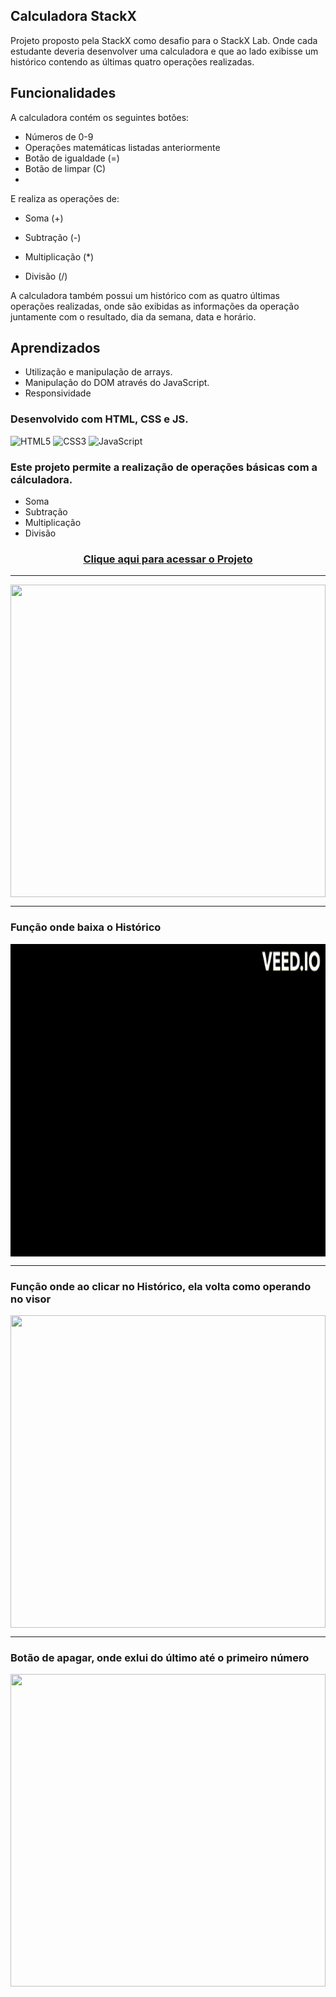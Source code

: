 
## Calculadora StackX


Projeto proposto pela StackX como desafio para o StackX Lab. Onde cada estudante deveria desenvolver uma calculadora e que ao lado exibisse um histórico contendo as últimas quatro operações realizadas.


## Funcionalidades

A calculadora contém os seguintes botões:

- Números de 0-9
- Operações matemáticas listadas anteriormente
- Botão de igualdade (=)
- Botão de limpar (C)
- 

E realiza as operações de:

- Soma (+)

- Subtração (-)
- Multiplicação (*)
- Divisão (/)

A calculadora também possui um histórico com as quatro últimas operações realizadas, onde são exibidas as informações da operação juntamente com o resultado, dia da semana, data e horário.

## Aprendizados

* Utilização e manipulação de arrays.
* Manipulação do DOM através do JavaScript.
* Responsividade
### Desenvolvido com HTML, CSS e JS.
<div style="display: inline_block" >
    <img aling="center" alt="HTML5" src="https://img.shields.io/badge/HTML5-E34F26?style=for-the-badge&logo=html5&logoColor=white" />
    <img aling="center" alt="CSS3" src="https://img.shields.io/badge/CSS3-1572B6?style=for-the-badge&logo=css3&logoColor=white" />
    <img aling="center" alt="JavaScript" src="https://img.shields.io/badge/JavaScript-F7DF1E?style=for-the-badge&logo=javascript&logoColor=black" />
</div>

### Este projeto permite a realização de operações básicas com a cálculadora.


<p> 
    <ul>
        <li>Soma</li>
        <li>Subtração</li>
        <li>Multiplicação</li>
        <li>Divisão</li>
    </ul>
</p>


 ### <div align="center"> [Clique aqui para acessar o Projeto](https://calculadoramain.netlify.app/)
   
   ***
   
   <img src="./calc1.gif" align="center" height="500em" width="100%"> 
   
   ***
### Função onde  baixa o Histórico
 <img src="./calc2.gif" align="center" height="500em" width="100%"> 
 
  ***
### Função onde ao clicar no Histórico, ela volta como operando no visor
 <img src="./calc3.gif" align="center" height="500em" width="100%"> 
 
  ***

### Botão de apagar, onde exlui do último até o primeiro número
 <img src="./calc4.gif" align="center" height="500em" width="100%"> 








